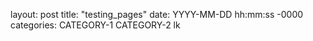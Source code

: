 layout: post
title: "testing_pages"
date: YYYY-MM-DD hh:mm:ss -0000
categories: CATEGORY-1 CATEGORY-2
lk
